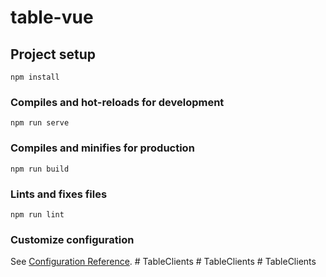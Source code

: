 # table-vue

## Project setup
```
npm install
```

### Compiles and hot-reloads for development
```
npm run serve
```

### Compiles and minifies for production
```
npm run build
```

### Lints and fixes files
```
npm run lint
```

### Customize configuration
See [Configuration Reference](https://cli.vuejs.org/config/).
#   T a b l e C l i e n t s  
 #   T a b l e C l i e n t s  
 #   T a b l e C l i e n t s  
 
